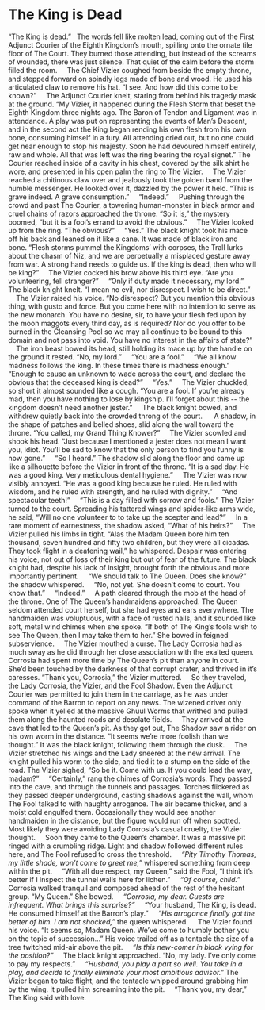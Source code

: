 # The King is Dead

“The King is dead.”
 
The words fell like molten lead, coming out of the First Adjunct Courier of the Eighth Kingdom’s mouth, spilling onto the ornate tile floor of The Court. They burned those attending, but instead of the screams of wounded, there was just silence. That quiet of the calm before the storm filled the room.
   
The Chief Vizier coughed from beside the empty throne, and stepped forward on spindly legs made of bone and wood. He used his articulated claw to remove his hat. “I see. And how did this come to be known?”
   
The Adjunct Courier knelt, staring from behind his tragedy mask at the ground. “My Vizier, it happened during the Flesh Storm that beset the Eighth Kingdom three nights ago. The Baron of Tendon and Ligament was in attendance. A play was put on representing the events of Man’s Descent, and in the second act the King began rending his own flesh from his own bone, consuming himself in a fury. All attending cried out, but no one could get near enough to stop his majesty. Soon he had devoured himself entirely, raw and whole. All that was left was the ring bearing the royal signet.” The Courier reached inside of a cavity in his chest, covered by the silk shirt he wore, and presented in his open palm the ring to The Vizier.
   
The Vizier reached a chitinous claw over and jealously took the golden band from the humble messenger. He looked over it, dazzled by the power it held. “This is grave indeed. A grave consumption.”
   
 “Indeed.”
   
Pushing through the crowd and past The Courier, a towering human-monster in black armor and cruel chains of razors approached the throne. “So it is,” the mystery boomed, “but it is a fool’s errand to avoid the obvious.”
   
The Vizier looked up from the ring. “The obvious?”
   
“Yes.” The black knight took his mace off his back and leaned on it like a cane. It was made of black iron and bone. “Flesh storms pummel the Kingdoms’ with corpses, the Trall lurks about the chasm of Niz, and we are perpetually a misplaced gesture away from war. A strong hand needs to guide us. If the king is dead, then who will be king?”
   
The Vizier cocked his brow above his third eye. “Are you volunteering, fell stranger?”
   
“Only if duty made it necessary, my lord.” The black knight knelt. “I mean no evil, nor disrespect. I wish to be direct.”
   
The Vizier raised his voice. “No disrespect? But you mention this obvious thing, with gusto and force. But you come here with no intention to serve as the new monarch. You have no desire, sir, to have your flesh fed upon by the moon maggots every third day, as is required? Nor do you offer to be burned in the Cleansing Pool so we may all continue to be bound to this domain and not pass into void. You have no interest in the affairs of state?”
   
The iron beast bowed its head, still holding its mace up by the handle on the ground it rested. “No, my lord.”
   
“You are a fool.”
   
“We all know madness follows the king. In these times there is madness enough.”
   
“Enough to cause an unknown to wade across the court, and declare the obvious that the deceased king is dead?”
   
“Yes.”
   
The Vizier chuckled, so short it almost sounded like a cough. “You are a fool. If you’re already mad, then you have nothing to lose by kingship. I’ll forget about this -- the kingdom doesn’t need another jester.”
   
The black knight bowed, and withdrew quietly back into the crowded throng of the court. 
   
A shadow, in the shape of patches and belled shoes, slid along the wall toward the throne. “You called, my Grand Thing Knower?”
   
The Vizier scowled and shook his head. “Just because I mentioned a jester does not mean I want you, idiot. You’ll be sad to know that the only person to find you funny is now gone.”
   
“So I heard.” The shadow slid along the floor and came up like a silhouette before the Vizier in front of the throne. “It is a sad day. He was a good king. Very meticulous dental hygiene.”
   
The Vizier was now visibly annoyed. “He was a good king because he ruled. He ruled with wisdom, and he ruled with strength, and he ruled with dignity.”
   
“And spectacular teeth!”
   
“This is a day filled with sorrow and fools.” The Vizier turned to the court. Spreading his tattered wings and spider-like arms wide, he said, “Will no one volunteer to to take up the scepter and lead?”
   
In a rare moment of earnestness, the shadow asked, “What of his heirs?”
   
The Vizier pulled his limbs in tight. “Alas the Madam Queen bore him ten thousand, seven hundred and fifty two children, but they were all cicadas. They took flight in a deafening wail,” he whispered. Despair was entering his voice, not out of loss of their king but out of fear of the future. The black knight had, despite his lack of insight, brought forth the obvious and more importantly pertinent.
   
“We should talk to The Queen. Does she know?” the shadow whispered.
   
“No, not yet. She doesn’t come to court. You know that.”
   
“Indeed.”
   
A path cleared through the mob at the head of the throne. One of The Queen’s handmaidens approached. The Queen seldom attended court herself, but she had eyes and ears everywhere. The handmaiden was voluptuous, with a face of rusted nails, and it sounded like soft, metal wind chimes when she spoke. “If both of The King’s fools wish to see The Queen, then I may take them to her.” She bowed in feigned subservience.
   
The Vizier mouthed a curse. The Lady Corrosia had as much sway as he did through her close association with the exalted queen. Corrosia had spent more time by The Queen’s pit than anyone in court. She’d been touched by the darkness of that corrupt crater, and thrived in it’s caresses. “Thank you, Corrosia,” the Vizier muttered.
   
So they traveled, the Lady Corrosia, the Vizier, and the Fool Shadow. Even the Adjunct Courier was permitted to join them in the carriage, as he was under command of the Barron to report on any news. The wizened driver only spoke when it yelled at the massive Ghuul Worms that writhed and pulled them along the haunted roads and desolate fields.
   
They arrived at the cave that led to the Queen’s pit. As they got out, The Shadow saw a rider on his own worm in the distance. “It seems we’re more foolish than we thought.” It was the black knight, following them through the dusk.
   
The Vizier stretched his wings and the Lady sneered at the new arrival. The knight pulled his worm to the side, and tied it to a stump on the side of the road. The Vizier sighed, “So be it. Come with us. If you could lead the way, madam?”
   
“Certainly,” rang the chimes of Corrosia’s words. They passed into the cave, and through the tunnels and passages. Torches flickered as they passed deeper underground, casting shadows against the wall, whom The Fool talked to with haughty arrogance. The air became thicker, and a moist cold engulfed them. Occasionally they would see another handmaiden in the distance, but the figure would run off when spotted. Most likely they were avoiding Lady Corrosia’s casual cruelty, the Vizier thought.
   
Soon they came to the Queen’s chamber. It was a massive pit ringed with a crumbling ridge. Light and shadow followed different rules here, and The Fool refused to cross the threshold.
   
*“Pity Timothy Thomas, my little shade, won’t come to greet me,”* whispered something from deep within the pit.
   
“With all due respect, my Queen,” said the Fool, “I think it’s better if I inspect the tunnel walls here for lichen.”
   
*“Of course, child.”*
   
Corrosia walked tranquil and composed ahead of the rest of the hesitant group. “My Queen.” She bowed.
   
*“Corrosia, my dear. Guests are infrequent. What brings this surprise?”*
   
“Your husband, The King, is dead. He consumed himself at the Barron’s play.”
   
*“His arrogance finally got the better of him. I am not shocked,”* the queen whispered.
   
The Vizier found his voice. “It seems so, Madam Queen. We’ve come to humbly bother you on the topic of succession…” His voice trailed off as a tentacle the size of a tree twitched mid-air above the pit.
   
*“Is this new-comer in black vying for the position?”*
   
The black knight approached. “No, my lady. I’ve only come to pay my respects.”
   
*“Husband, you play a part so well. You take in a play, and decide to finally eliminate your most ambitious advisor.”* The Vizier began to take flight, and the tentacle whipped around grabbing him by the wing. It pulled him screaming into the pit.
   
“Thank you, my dear,” The King said with love.
